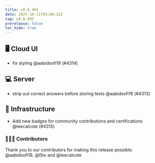 ```yaml
---
title: v0.8.495
date: 2025-10-11T04:00:32Z
tag: v0.8.495
prerelease: false
toc_hide: true
---
```


## 🖥 Cloud UI

- fix styling @aabidsofi19 (#4314)

## 💻 Server

- strip out correct answers before storing tests @aabidsofi19 (#4313)

## 🦴 Infrastructure

- Add new badges for community contributions and certifications @leecalcote (#4315)

### 👨🏽‍💻 Contributors

Thank you to our contributors for making this release possible:
@aabidsofi19, @l5io and @leecalcote

